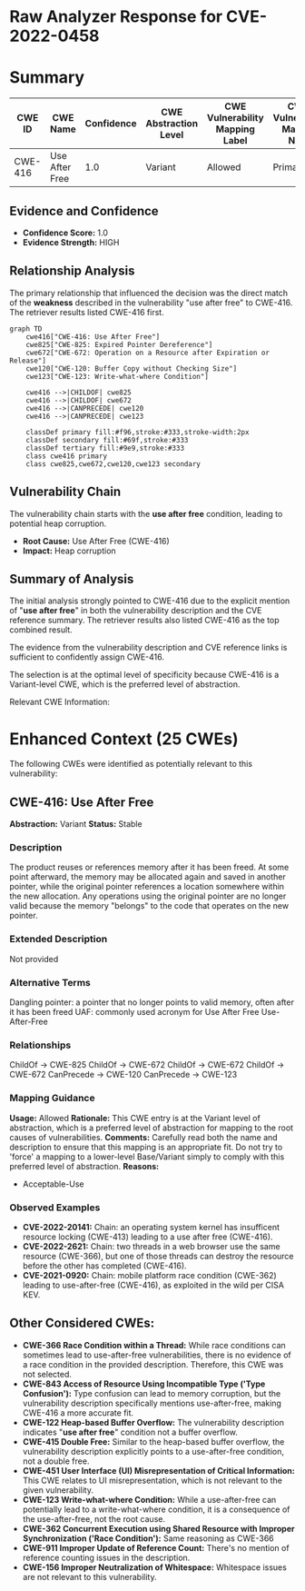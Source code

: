 # Raw Analyzer Response for CVE-2022-0458

# Summary
| CWE ID | CWE Name | Confidence | CWE Abstraction Level | CWE Vulnerability Mapping Label | CWE-Vulnerability Mapping Notes |
|---|---|---|---|---|---|
| CWE-416 | Use After Free | 1.0 | Variant | Allowed | Primary CWE |

## Evidence and Confidence

*   **Confidence Score:** 1.0
*   **Evidence Strength:** HIGH

## Relationship Analysis
The primary relationship that influenced the decision was the direct match of the **weakness** described in the vulnerability "use after free" to CWE-416. The retriever results listed CWE-416 first.

```mermaid
graph TD
    cwe416["CWE-416: Use After Free"]
    cwe825["CWE-825: Expired Pointer Dereference"]
    cwe672["CWE-672: Operation on a Resource after Expiration or Release"]
    cwe120["CWE-120: Buffer Copy without Checking Size"]
    cwe123["CWE-123: Write-what-where Condition"]
    
    cwe416 -->|CHILDOF| cwe825
    cwe416 -->|CHILDOF| cwe672
    cwe416 -->|CANPRECEDE| cwe120
    cwe416 -->|CANPRECEDE| cwe123
    
    classDef primary fill:#f96,stroke:#333,stroke-width:2px
    classDef secondary fill:#69f,stroke:#333
    classDef tertiary fill:#9e9,stroke:#333
    class cwe416 primary
    class cwe825,cwe672,cwe120,cwe123 secondary
```

## Vulnerability Chain
The vulnerability chain starts with the **use after free** condition, leading to potential heap corruption.
  - **Root Cause:** Use After Free (CWE-416)
  - **Impact:** Heap corruption

## Summary of Analysis
The initial analysis strongly pointed to CWE-416 due to the explicit mention of "**use after free**" in both the vulnerability description and the CVE reference summary. The retriever results also listed CWE-416 as the top combined result.

The evidence from the vulnerability description and CVE reference links is sufficient to confidently assign CWE-416.

The selection is at the optimal level of specificity because CWE-416 is a Variant-level CWE, which is the preferred level of abstraction.

Relevant CWE Information:

# Enhanced Context (25 CWEs)
The following CWEs were identified as potentially relevant to this vulnerability:

## CWE-416: Use After Free
**Abstraction:** Variant
**Status:** Stable

### Description
The product reuses or references memory after it has been freed. At some point afterward, the memory may be allocated again and saved in another pointer, while the original pointer references a location somewhere within the new allocation. Any operations using the original pointer are no longer valid because the memory "belongs" to the code that operates on the new pointer.

### Extended Description
Not provided

### Alternative Terms
Dangling pointer: a pointer that no longer points to valid memory, often after it has been freed
UAF: commonly used acronym for Use After Free
Use-After-Free

### Relationships
ChildOf -> CWE-825
ChildOf -> CWE-672
ChildOf -> CWE-672
ChildOf -> CWE-672
CanPrecede -> CWE-120
CanPrecede -> CWE-123

### Mapping Guidance
**Usage:** Allowed
**Rationale:** This CWE entry is at the Variant level of abstraction, which is a preferred level of abstraction for mapping to the root causes of vulnerabilities.
**Comments:** Carefully read both the name and description to ensure that this mapping is an appropriate fit. Do not try to 'force' a mapping to a lower-level Base/Variant simply to comply with this preferred level of abstraction.
**Reasons:**
- Acceptable-Use

### Observed Examples
- **CVE-2022-20141:** Chain: an operating system kernel has insufficent resource locking (CWE-413) leading to a use after free (CWE-416).
- **CVE-2022-2621:** Chain: two threads in a web browser use the same resource (CWE-366), but one of those threads can destroy the resource before the other has completed (CWE-416).
- **CVE-2021-0920:** Chain: mobile platform race condition (CWE-362) leading to use-after-free (CWE-416), as exploited in the wild per CISA KEV.

## Other Considered CWEs:

*   **CWE-366 Race Condition within a Thread:** While race conditions can sometimes lead to use-after-free vulnerabilities, there is no evidence of a race condition in the provided description. Therefore, this CWE was not selected.
*   **CWE-843 Access of Resource Using Incompatible Type ('Type Confusion'):** Type confusion can lead to memory corruption, but the vulnerability description specifically mentions use-after-free, making CWE-416 a more accurate fit.
*   **CWE-122 Heap-based Buffer Overflow:** The vulnerability description indicates "**use after free**" condition not a buffer overflow.
*   **CWE-415 Double Free:** Similar to the heap-based buffer overflow, the vulnerability description explicitly points to a use-after-free condition, not a double free.
*   **CWE-451 User Interface (UI) Misrepresentation of Critical Information:** This CWE relates to UI misrepresentation, which is not relevant to the given vulnerability.
*   **CWE-123 Write-what-where Condition:** While a use-after-free can potentially lead to a write-what-where condition, it is a consequence of the use-after-free, not the root cause.
*   **CWE-362 Concurrent Execution using Shared Resource with Improper Synchronization ('Race Condition'):** Same reasoning as CWE-366
*   **CWE-911 Improper Update of Reference Count:** There's no mention of reference counting issues in the description.
*   **CWE-156 Improper Neutralization of Whitespace:** Whitespace issues are not relevant to this vulnerability.